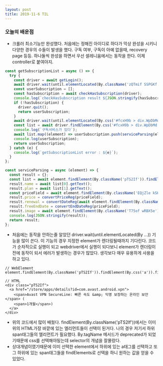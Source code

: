 ```yaml
---
layout: post
title: 2019-11-6 TIL
---
```

### 오늘의 배운점

- 크롤러 최소기능만 완성했다. 처음에는 정해진 아이디로 하다가 막상 완성을 시키니 다양한 경우의 수들이 발생을 했다. 구독 여부, 구독이 아예 없을때, recovery page 등등. 하나둘씩 완성을 하면서 우선 셀레니움에서는 동작을 한다. 이제 controller로 붙여야지.

```javascript
const getSubscriptionList = async () => {
  try {
    const driver = await getLogin();
    await driver.wait(until.elementLocated(By.className('zQTmif SSPGKf I3xX3c')), 10000).then(() => console.log(`class 로드되었습니다.`));
    const userSubscription = [];
    const hasSubscription = await checkHasSubscription(driver);
    console.log(`checkHasSubscription result ${JSON.stringify(hasSubscription)}`);
    if (!hasSubscription) {
      driver.quit();
      return userSubscription;
    }
    await driver.wait(until.elementLocated(By.css('#fcxH9b > div.WpDbMd > c-wiz > div > c-wiz > table > tbody')), 10000).then(() => console.log('render'));
    const list = await driver.findElement(By.css('#fcxH9b > div.WpDbMd > c-wiz > div > c-wiz > table > tbody')).then((el) => el.findElements(By.className('bzdI0b')));
    console.log(`구독서비스가 있다`);
    await list.map((element) => userSubscription.push(serviceParsing(element)));
    console.log(userSubscription);
    return userSubscription;
  } catch (e) {
    console.log(`getSubscriptionList error : ${e}`);
  }
};

const serviceParsing = async (element) => {
  const result = {};
  const list = await element.findElement(By.className('pTS2If')).findElement(By.css('a')).findElements(By.css('span'));
  result.name = await list[0].getText();
  result.plan = await list[1].getText();
  const priceField = await element.findElement(By.className('EQjZle kSHPSd')).getText();
  result.price = convertPriceReg(priceField);
  result.renewal = convertDateReg(await element.findElement(By.className('l7Glx M7PYhd')).getText());
  result.freeEndDate = convertEndDateReg(priceField);
  result.image = await element.findElement(By.className('T75of wRBX5e')).getAttribute('src');
  console.log(JSON.stringify(result));
  return result;
};
```
- 처음에는 동작을 안하는줄 알았던 driver.wait(until.elementLocated(By ...)) 기능을 많이 쓴다. 이 기능의 경우 지정한 element가 렌더링될때까지 기다린다. 코드가 순차적으로 실행이 되고 webdriver에서 실행이 되다보니 element가 렌더링이 전에 동작이 되서 에러가 발생하는 경우가 많았다. 생각보다 매우 유용하게 사용을 하고 있다.

```
// WebElement
element.findElement(By.className('pTS2If')).findElement(By.css('a')).findElements(By.css('span'));

// HTML
<div class="pTS2If">
  <a href="/store/apps/details?id=com.avast.android.vpn">
    <span>Avast VPN SecureLine: 빠른 속도 &amp; 익명 보장하는 온라인 보안</span> (
    <span>1개월</span>)
  </a>
</div>
```
- 위의 코드에서 많이 배웠다. findElement(By.className('pTS2If'))에서는 이미 위의 HTML가장 바깥에 있는 엘리먼트들이 선택이 된거다. 나의 경우 저기서 하위 span태그들의 엘리먼트가 필요했다. By.tagName 메서드가 deprecated가 되었기때문에 css를 선택해야됬는데 selector의 개념을 잘몰랐다.
- 상대개념이였기때문에 이미 선택한 element에서 하위에 있는 a태그를 선택하고 또 그 하위에 있는 span태그들을 findElements로 선택을 하니 원하는 값을 얻을 수 있었다. 
